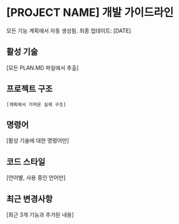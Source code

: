 # [PROJECT NAME] 개발 가이드라인

모든 기능 계획에서 자동 생성됨. 최종 업데이트: [DATE]

## 활성 기술
[모든 PLAN.MD 파일에서 추출]

## 프로젝트 구조
```
[계획에서 가져온 실제 구조]
```

## 명령어
[활성 기술에 대한 명령어만]

## 코드 스타일
[언어별, 사용 중인 언어만]

## 최근 변경사항
[최근 3개 기능과 추가된 내용]

<!-- 수동 추가 시작 -->
<!-- 수동 추가 끝 -->